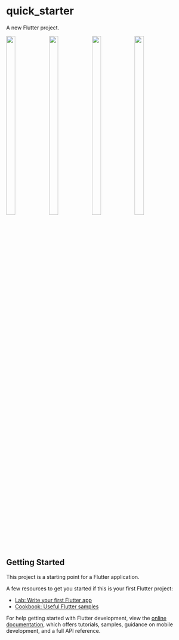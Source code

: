 # quick_starter

A new Flutter project.


<p>
<img src="https://github.com/Drashtipatel296/day_1/assets/143180636/798373dd-9d03-49fd-9937-7f1a6641ce6a" width=22%, height=35%>
<img src="https://github.com/Drashtipatel296/day_1/assets/143180636/37d9709d-46f4-4b7f-9231-4f99f965a4a9" width=22%, height=35%>
<img src="https://github.com/Drashtipatel296/day_1/assets/143180636/36dfa86c-d0ac-4636-bbba-1aa0006d590c" width=22%, height=35%>
<img src="https://github.com/Drashtipatel296/day_1/assets/143180636/23ee49c8-db8e-480a-936d-74958ead03a6" width=22%, height=35%>
</p>


## Getting Started

This project is a starting point for a Flutter application.

A few resources to get you started if this is your first Flutter project:

- [Lab: Write your first Flutter app](https://docs.flutter.dev/get-started/codelab)
- [Cookbook: Useful Flutter samples](https://docs.flutter.dev/cookbook)

For help getting started with Flutter development, view the
[online documentation](https://docs.flutter.dev/), which offers tutorials,
samples, guidance on mobile development, and a full API reference.
